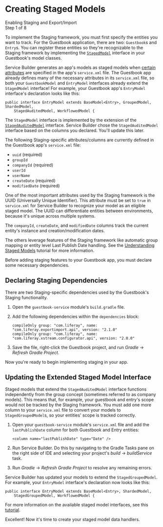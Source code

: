 # Creating Staged Models [](id=creating-staged-models)

<div class="learn-path-step">
    <p>Enabling Staging and Export/Import<br>Step 1 of 8</p>
</div>

To implement the Staging framework, you must first specify the entities you want
to track. For the Guestbook application, there are two: `Guestbook`s and
`Entry`s. You can register these entities so they're recognizable to the Staging
framework by implementing the
[`StagedModel`](@platform-ref@/7.0-latest/javadocs/portal-kernel/com/liferay/portal/kernel/model/StagedModel.html)
interface in your Guestbook's model classes.

Service Builder generates an app's models as staged models when 
[certain attributes](/develop/tutorials/-/knowledge_base/7-1/understanding-staged-models#important-attributes-in-staging)
are specified in the app's `service.xml` file. The Guestbook app already defines
many of the necessary attributes in its `service.xml` file, so both your
`GuestbookModel` and `EntryModel` interfaces already extend the `StagedModel`
interface! For example, your Guestbook app's `EntryModel` interface's
declaration looks like this:

    public interface EntryModel extends BaseModel<Entry>, GroupedModel, ShardedModel,
        StagedAuditedModel, WorkflowedModel {

The `StagedModel` interface is implemented by the extension of the
[`StagedAuditedModel`](@platform-ref@/7.0-latest/javadocs/portal-kernel/com/liferay/portal/kernel/model/StagedAuditedModel.html)
interface. Service Builder chose the `StagedAuditedModel` interface based on the
columns you declared. You'll update this later.

The following Staging-specific attributes/columns are currently defined in the
Guestbook app's `service.xml` file:

- `uuid` (required)
- `groupId`
- `companyId` (required)
- `userId`
- `userName`
- `createDate` (required)
- `modifiedDate` (required)

One of the most important attributes used by the Staging framework is the UUID
(Universally Unique Identifier). This attribute must be set to `true` in
`service.xml` for Service Builder to recognize your model as an eligible staged
model. The UUID can differentiate entities between environments, because it's
unique across multiple systems.

The `companyId`, `createDate`, and `modifiedDate` columns track the current
entity's instance and creation/modification dates.

The others leverage features of the Staging framework like automatic group
mapping or entity level Last Publish Date handling. See the
[Understanding Staged Models](/develop/tutorials/-/knowledge_base/7-0/understanding-staged-models)
tutorial for more information.

Before adding staging features to your Guestbook app, you must declare some
necessary dependencies.

## Declaring Staging Dependencies [](id=declaring-staging-dependencies)

There are two Staging-specific dependencies used by the Guestbook's Staging
functionality.

1.  Open the `guestbook-service` module's `build.gradle` file.

2.  Add the following dependencies within the `dependencies` block:

        compileOnly group: "com.liferay", name: "com.liferay.exportimport.api", version: "2.1.0"
        compileOnly group: "com.liferay", name: "com.liferay.xstream.configurator.api", version: "2.0.0"

3.  Save the file, right-click the Guestbook project, and run *Gradle* &rarr;
    *Refresh Gradle Project*.

Now you're ready to begin implementing staging in your app.

## Updating the Extended Staged Model Interface [](id=updating-the-extended-staged-model-interface)

Staged models that extend the `StagedAuditedModel` interface functions
independently from the group concept (sometimes referred to as company models).
This means that, for example, your guestbook and entry's scope would not be
tracked by the Staging framework. You must add one more column to your
`service.xml` file to convert your models to `StagedGroupedModel`s, so your
entities' scope is tracked correctly.

1.  Open your `guestbook-service` module's `service.xml` file and add the
    `lastPublishDate` column for both Guestbook and Entry entities:

        <column name="lastPublishDate" type="Date" />

2.  Run Service Builder. Do this by navigating to the Gradle Tasks pane on the
    right side of IDE and selecting your project's *build* &rarr; *buildService*
    task.

3.  Run *Gradle* &rarr; *Refresh Gradle Project* to resolve any remaining
    errors.

Service Builder has updated your models to extend the `StagedGroupedModel`.
For example, your `EntryModel` interface's declaration now looks like this:

    public interface EntryModel extends BaseModel<Entry>, ShardedModel,
        StagedGroupedModel, WorkflowedModel {

For more information on the available staged model interfaces, see this
[tutorial](/develop/tutorials/-/knowledge_base/7-0/understanding-staged-models#staged-model-interfaces).

Excellent! Now it's time to create your staged model data handlers.
